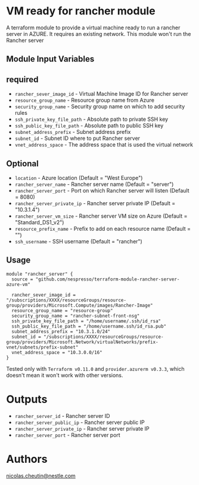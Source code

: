 VM ready for rancher module
===========

A terraform module to provide a virtual machine ready to run a rancher server in AZURE.
It requires an existing network.
This module won't run the Rancher server

Module Input Variables
----------------------

## required

- `rancher_sever_image_id` - Virtual Machine Image ID for Rancher server
- `resource_group_name` - Resource group name from Azure
- `security_group_name` - Security group name on which to add security rules
- `ssh_private_key_file_path` - Absolute path to private SSH key
- `ssh_public_key_file_path` - Absolute path to public SSH key
- `subnet_address_prefix` - Subnet address prefix
- `subnet_id` - Subnet ID where to put Rancher server
- `vnet_address_space` - The address space that is used the virtual network

## Optional

- `location` - Azure location (Default = "West Europe")
- `rancher_server_name` - Rancher server name (Default = "server")
- `rancher_server_port` - Port on which Rancher server will listen (Default = 8080)
- `rancher_server_private_ip` - Rancher server private IP (Default = "10.3.1.4")
- `rancher_server_vm_size` - Rancher server VM size on Azure (Default = "Standard_DS1_v2")
- `resource_prefix_name` - Prefix to add on each resource name (Default = "")
- `ssh_username` - SSH username (Default = "rancher")

Usage
-----

```hcl
module "rancher_server" {
  source = "github.com/nespresso/terraform-module-rancher-server-azure-vm"

  rancher_sever_image_id = "/subscriptions/XXXX/resourceGroups/resource-group/providers/Microsoft.Compute/images/Rancher-Image"
  resource_group_name = "resource-group"
  security_group_name = "rancher-subnet-front-nsg"
  ssh_private_key_file_path = "/home/username/.ssh/id_rsa"
  ssh_public_key_file_path = "/home/username.ssh/id_rsa.pub"
  subnet_address_prefix = "10.3.1.0/24"
  subnet_id = "/subscriptions/XXXX/resourceGroups/resource-group/providers/Microsoft.Network/virtualNetworks/prefix-vnet/subnets/prefix-subnet"
  vnet_address_space = "10.3.0.0/16"
}
```

Tested only with `Terraform v0.11.0` and `provider.azurerm v0.3.3`, which doesn't mean it won't work with other versions.

Outputs
=======

 - `rancher_server_id` - Rancher server ID
 - `rancher_server_public_ip` - Rancher server public IP
 - `rancher_server_private_ip` - Rancher server private IP
 - `rancher_server_port` - Rancher server port

Authors
=======

nicolas.cheutin@nestle.com